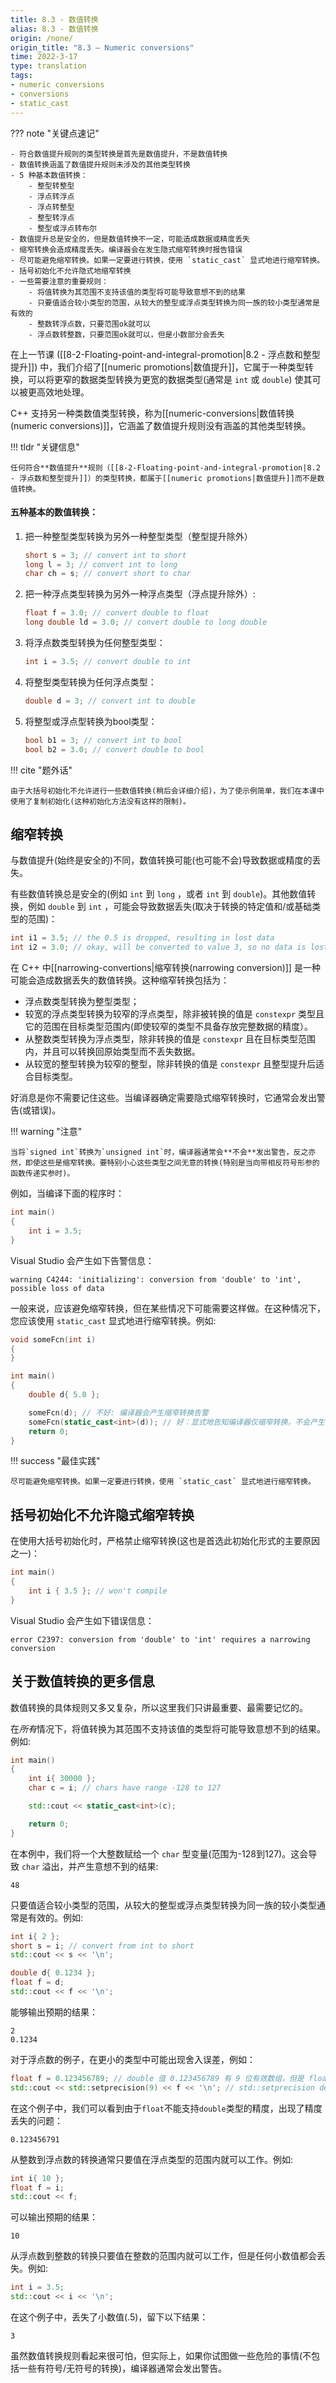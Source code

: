 ```yaml
---
title: 8.3 - 数值转换
alias: 8.3 - 数值转换
origin: /none/
origin_title: "8.3 — Numeric conversions"
time: 2022-3-17
type: translation
tags:
- numeric conversions
- conversions
- static_cast
---
```


??? note "关键点速记"

	- 符合数值提升规则的类型转换是首先是数值提升，不是数值转换
	- 数值转换涵盖了数值提升规则未涉及的其他类型转换
	- 5 种基本数值转换：
		- 整型转整型
		- 浮点转浮点
		- 浮点转整型
		- 整型转浮点
		- 整型或浮点转布尔
	- 数值提升总是安全的，但是数值转换不一定，可能造成数据或精度丢失
	- 缩窄转换会造成精度丢失。编译器会在发生隐式缩窄转换时报告错误
	- 尽可能避免缩窄转换。如果一定要进行转换，使用 `static_cast` 显式地进行缩窄转换。
	- 括号初始化不允许隐式地缩窄转换
	- 一些需要注意的重要规则：
		- 将值转换为其范围不支持该值的类型将可能导致意想不到的结果
		- 只要值适合较小类型的范围，从较大的整型或浮点类型转换为同一族的较小类型通常是有效的
		- 整数转浮点数，只要范围ok就可以
		- 浮点数转整数，只要范围ok就可以，但是小数部分会丢失

在上一节课 ([[8-2-Floating-point-and-integral-promotion|8.2 - 浮点数和整型提升]]) 中，我们介绍了[[numeric promotions|数值提升]]，它属于一种类型转换，可以将更窄的数据类型转换为更宽的数据类型(通常是 `int` 或 `double`) 使其可以被更高效地处理。

C++ 支持另一种类数值类型转换，称为[[numeric-conversions|数值转换(numeric conversions)]]，它涵盖了数值提升规则没有涵盖的其他类型转换。


!!! tldr "关键信息"

	任何符合**数值提升**规则（[[8-2-Floating-point-and-integral-promotion|8.2 - 浮点数和整型提升]]）的类型转换，都属于[[numeric promotions|数值提升]]而不是数值转换。

#### 五种基本的数值转换：

1.  把一种整型类型转换为另外一种整型类型（整型提升除外）
	```cpp
	short s = 3; // convert int to short
	long l = 3; // convert int to long
	char ch = s; // convert short to char
	```
1.  把一种浮点类型转换为另外一种浮点类型（浮点提升除外）:
	```cpp
	float f = 3.0; // convert double to float
	long double ld = 3.0; // convert double to long double
	```
3.  将浮点数类型转换为任何整型类型：
	```cpp
	int i = 3.5; // convert double to int
	```
4.  将整型类型转换为任何浮点类型：
	```cpp
	double d = 3; // convert int to double
	```
1.  将整型或浮点型转换为bool类型：
	```cpp
	bool b1 = 3; // convert int to bool
	bool b2 = 3.0; // convert double to bool
	```


!!! cite "题外话"

	由于大括号初始化不允许进行一些数值转换(稍后会详细介绍)，为了使示例简单，我们在本课中使用了复制初始化(这种初始化方法没有这样的限制)。


## 缩窄转换

与数值提升(始终是安全的)不同，数值转换可能(也可能不会)导致数据或精度的丢失。

有些数值转换总是安全的(例如 `int` 到 `long` ，或者 `int` 到 `double`)。其他数值转换，例如 `double` 到 `int` ，可能会导致数据丢失(取决于转换的特定值和/或基础类型的范围)：

```cpp
int i1 = 3.5; // the 0.5 is dropped, resulting in lost data
int i2 = 3.0; // okay, will be converted to value 3, so no data is lost
```


在 C++ 中[[narrowing-convertions|缩窄转换(narrowing conversion)]] 是一种可能会造成数据丢失的数值转换。这种缩窄转换包括为：

- 浮点数类型转换为整型类型；
- 较宽的浮点类型转换为较窄的浮点类型，除非被转换的值是 `constexpr` 类型且它的范围在目标类型范围内(即使较窄的类型不具备存放完整数据的精度）。
- 从整数类型转换为浮点类型，除非转换的值是 `constexpr` 且在目标类型范围内，并且可以转换回原始类型而不丢失数据。
- 从较宽的整型转换为较窄的整型，除非转换的值是 `constexpr` 且整型提升后适合目标类型。

好消息是你不需要记住这些。当编译器确定需要隐式缩窄转换时，它通常会发出警告(或错误)。

!!! warning "注意"

	当将`signed int`转换为`unsigned int`时，编译器通常会**不会**发出警告，反之亦然，即使这些是缩窄转换。要特别小心这些类型之间无意的转换(特别是当向带相反符号形参的函数传递实参时)。
	
例如，当编译下面的程序时：

```cpp
int main()
{
    int i = 3.5;
}
```

Visual Studio 会产生如下告警信息：

```
warning C4244: 'initializing': conversion from 'double' to 'int', possible loss of data
```

一般来说，应该避免缩窄转换，但在某些情况下可能需要这样做。在这种情况下，您应该使用 `static_cast` 显式地进行缩窄转换。例如:

```cpp
void someFcn(int i)
{
}

int main()
{
    double d{ 5.0 };

    someFcn(d); // 不好: 编译器会产生缩窄转换告警
    someFcn(static_cast<int>(d)); // 好：显式地告知编译器仅缩窄转换，不会产生告警
    return 0;
}
```


!!! success "最佳实践"

	尽可能避免缩窄转换。如果一定要进行转换，使用 `static_cast` 显式地进行缩窄转换。
	

## 括号初始化不允许隐式缩窄转换

在使用大括号初始化时，严格禁止缩窄转换(这也是首选此初始化形式的主要原因之一)：

```cpp
int main()
{
    int i { 3.5 }; // won't compile
}
```


Visual Studio 会产生如下错误信息：

```
error C2397: conversion from 'double' to 'int' requires a narrowing conversion
```

## 关于数值转换的更多信息


数值转换的具体规则又多又复杂，所以这里我们只讲最重要、最需要记忆的。

在*所有*情况下，将值转换为其范围不支持该值的类型将可能导致意想不到的结果。例如:


```cpp
int main()
{
    int i{ 30000 };
    char c = i; // chars have range -128 to 127

    std::cout << static_cast<int>(c);

    return 0;
}
```

在本例中，我们将一个大整数赋给一个 `char` 型变量(范围为-128到127)。这会导致 `char` 溢出，并产生意想不到的结果:

```
48
```


只要值适合较小类型的范围，从较大的整型或浮点类型转换为同一族的较小类型通常是有效的。例如:

```cpp
int i{ 2 };
short s = i; // convert from int to short
std::cout << s << '\n';

double d{ 0.1234 };
float f = d;
std::cout << f << '\n';
```


能够输出预期的结果：

```
2
0.1234
```

对于浮点数的例子，在更小的类型中可能出现舍入误差，例如：

```cpp
float f = 0.123456789; // double 值 0.123456789 有 9 位有效数组，但是 float 只能支持 7 位有效数字
std::cout << std::setprecision(9) << f << '\n'; // std::setprecision defined in iomanip header
```


在这个例子中，我们可以看到由于`float`不能支持`double`类型的精度，出现了精度丢失的问题：

```
0.123456791
```

从整数到浮点数的转换通常只要值在浮点类型的范围内就可以工作。例如:

```cpp
int i{ 10 };
float f = i;
std::cout << f;
```

可以输出预期的结果：

```
10
```

从浮点数到整数的转换只要值在整数的范围内就可以工作，但是任何小数值都会丢失。例如:

```cpp
int i = 3.5;
std::cout << i << '\n';
```


在这个例子中，丢失了小数值(.5)，留下以下结果：

```
3
```

虽然数值转换规则看起来很可怕，但实际上，如果你试图做一些危险的事情(不包括一些有符号/无符号的转换)，编译器通常会发出警告。